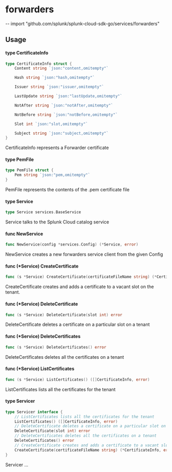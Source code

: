 # forwarders
--
    import "github.com/splunk/splunk-cloud-sdk-go/services/forwarders"


## Usage

#### type CertificateInfo

```go
type CertificateInfo struct {
	Content string `json:"content,omitempty"`

	Hash string `json:"hash,omitempty"`

	Issuer string `json:"issuer,omitempty"`

	LastUpdate string `json:"lastUpdate,omitempty"`

	NotAfter string `json:"notAfter,omitempty"`

	NotBefore string `json:"notBefore,omitempty"`

	Slot int `json:"slot,omitempty"`

	Subject string `json:"subject,omitempty"`
}
```

CertificateInfo represents a Forwarder certificate

#### type PemFile

```go
type PemFile struct {
	Pem string `json:"pem,omitempty"`
}
```

PemFile represents the contents of the .pem certificate file

#### type Service

```go
type Service services.BaseService
```

Service talks to the Splunk Cloud catalog service

#### func  NewService

```go
func NewService(config *services.Config) (*Service, error)
```
NewService creates a new forwarders service client from the given Config

#### func (*Service) CreateCertificate

```go
func (s *Service) CreateCertificate(certificateFileName string) (*CertificateInfo, error)
```
CreateCertificate creates and adds a certificate to a vacant slot on the tenant.

#### func (*Service) DeleteCertificate

```go
func (s *Service) DeleteCertificate(slot int) error
```
DeleteCertificate deletes a certificate on a particular slot on a tenant

#### func (*Service) DeleteCertificates

```go
func (s *Service) DeleteCertificates() error
```
DeleteCertificates deletes all the certificates on a tenant

#### func (*Service) ListCertificates

```go
func (s *Service) ListCertificates() ([]CertificateInfo, error)
```
ListCertificates lists all the certificates for the tenant

#### type Servicer

```go
type Servicer interface {
	// ListCertificates lists all the certificates for the tenant
	ListCertificates() ([]CertificateInfo, error)
	// DeleteCertificate deletes a certificate on a particular slot on a tenant
	DeleteCertificate(slot int) error
	// DeleteCertificates deletes all the certificates on a tenant
	DeleteCertificates() error
	// CreateCertificate creates and adds a certificate to a vacant slot on the tenant.
	CreateCertificate(certificateFileName string) (*CertificateInfo, error)
}
```

Servicer ...
